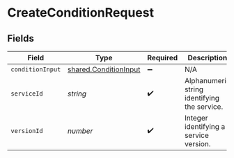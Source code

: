 # CreateConditionRequest


## Fields

| Field                                                          | Type                                                           | Required                                                       | Description                                                    | Example                                                        |
| -------------------------------------------------------------- | -------------------------------------------------------------- | -------------------------------------------------------------- | -------------------------------------------------------------- | -------------------------------------------------------------- |
| `conditionInput`                                               | [shared.ConditionInput](../../models/shared/conditioninput.md) | :heavy_minus_sign:                                             | N/A                                                            |                                                                |
| `serviceId`                                                    | *string*                                                       | :heavy_check_mark:                                             | Alphanumeric string identifying the service.                   | SU1Z0isxPaozGVKXdv0eY                                          |
| `versionId`                                                    | *number*                                                       | :heavy_check_mark:                                             | Integer identifying a service version.                         | 1                                                              |